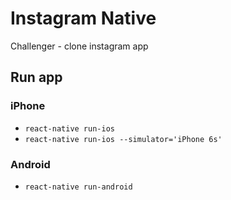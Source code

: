 # Instagram Native
Challenger - clone instagram app

## Run app
### iPhone
  - `react-native run-ios`
  - `react-native run-ios --simulator='iPhone 6s'`
### Android
  - `react-native run-android`
